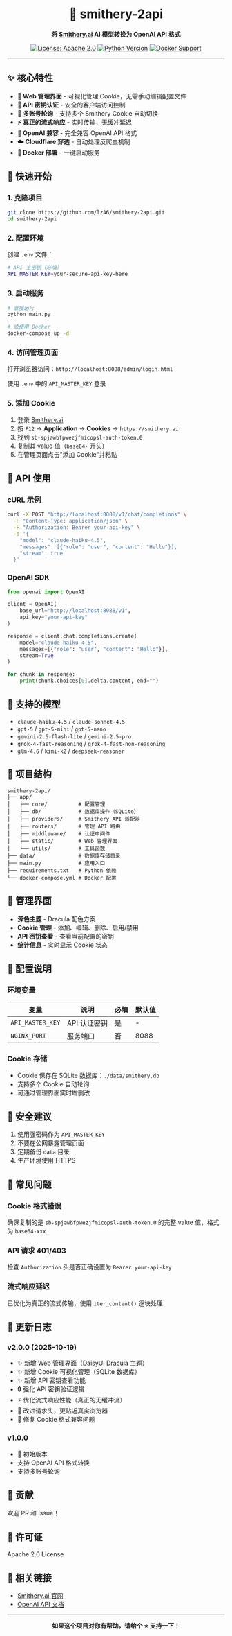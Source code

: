 <div align="center">

# 🔐 smithery-2api

**将 [Smithery.ai](https://smithery.ai/) AI 模型转换为 OpenAI API 格式**

[![License: Apache 2.0](https://img.shields.io/badge/License-Apache%202.0-blue.svg)](https://opensource.org/licenses/Apache-2.0)
[![Python Version](https://img.shields.io/badge/python-3.10+-brightgreen.svg)](https://www.python.org/)
[![Docker Support](https://img.shields.io/badge/docker-supported-blue.svg?logo=docker)](https://www.docker.com/)

</div>

---

## ✨ 核心特性

- **🎨 Web 管理界面** - 可视化管理 Cookie，无需手动编辑配置文件
- **🔐 API 密钥认证** - 安全的客户端访问控制
- **🔄 多账号轮询** - 支持多个 Smithery Cookie 自动切换
- **⚡ 真正的流式响应** - 实时传输，无缓冲延迟
- **🔌 OpenAI 兼容** - 完全兼容 OpenAI API 格式
- **☁️ Cloudflare 穿透** - 自动处理反爬虫机制
- **🐳 Docker 部署** - 一键启动服务

## 🚀 快速开始

### 1. 克隆项目

```bash
git clone https://github.com/lzA6/smithery-2api.git
cd smithery-2api
```

### 2. 配置环境

创建 `.env` 文件：

```bash
# API 主密钥（必填）
API_MASTER_KEY=your-secure-api-key-here
```

### 3. 启动服务

```bash
# 直接运行
python main.py

# 或使用 Docker
docker-compose up -d
```

### 4. 访问管理页面

打开浏览器访问：`http://localhost:8088/admin/login.html`

使用 `.env` 中的 `API_MASTER_KEY` 登录

### 5. 添加 Cookie

1. 登录 [Smithery.ai](https://smithery.ai/)
2. 按 `F12` → **Application** → **Cookies** → `https://smithery.ai`
3. 找到 `sb-spjawbfpwezjfmicopsl-auth-token.0`
4. 复制其 value 值（`base64-` 开头）
5. 在管理页面点击"添加 Cookie"并粘贴

## 📖 API 使用

### cURL 示例

```bash
curl -X POST "http://localhost:8088/v1/chat/completions" \
  -H "Content-Type: application/json" \
  -H "Authorization: Bearer your-api-key" \
  -d '{
    "model": "claude-haiku-4.5",
    "messages": [{"role": "user", "content": "Hello"}],
    "stream": true
  }'
```

### OpenAI SDK

```python
from openai import OpenAI

client = OpenAI(
    base_url="http://localhost:8088/v1",
    api_key="your-api-key"
)

response = client.chat.completions.create(
    model="claude-haiku-4.5",
    messages=[{"role": "user", "content": "Hello"}],
    stream=True
)

for chunk in response:
    print(chunk.choices[0].delta.content, end="")
```

## 🎯 支持的模型

- `claude-haiku-4.5` / `claude-sonnet-4.5`
- `gpt-5` / `gpt-5-mini` / `gpt-5-nano`
- `gemini-2.5-flash-lite` / `gemini-2.5-pro`
- `grok-4-fast-reasoning` / `grok-4-fast-non-reasoning`
- `glm-4.6` / `kimi-k2` / `deepseek-reasoner`

## 📁 项目结构

```
smithery-2api/
├── app/
│   ├── core/          # 配置管理
│   ├── db/            # 数据库操作（SQLite）
│   ├── providers/     # Smithery API 适配器
│   ├── routers/       # 管理 API 路由
│   ├── middleware/    # 认证中间件
│   ├── static/        # Web 管理界面
│   └── utils/         # 工具函数
├── data/              # 数据库存储目录
├── main.py            # 应用入口
├── requirements.txt   # Python 依赖
└── docker-compose.yml # Docker 配置
```

## 🎨 管理界面

- **深色主题** - Dracula 配色方案
- **Cookie 管理** - 添加、编辑、删除、启用/禁用
- **API 密钥查看** - 查看当前配置的密钥
- **统计信息** - 实时显示 Cookie 状态

## 🔧 配置说明

### 环境变量

| 变量 | 说明 | 必填 | 默认值 |
|------|------|------|--------|
| `API_MASTER_KEY` | API 认证密钥 | 是 | - |
| `NGINX_PORT` | 服务端口 | 否 | 8088 |

### Cookie 存储

- Cookie 保存在 SQLite 数据库：`./data/smithery.db`
- 支持多个 Cookie 自动轮询
- 可通过管理界面实时增删改

## 🔐 安全建议

1. 使用强密码作为 `API_MASTER_KEY`
2. 不要在公网暴露管理页面
3. 定期备份 `data` 目录
4. 生产环境使用 HTTPS

## 🐛 常见问题

### Cookie 格式错误

确保复制的是 `sb-spjawbfpwezjfmicopsl-auth-token.0` 的完整 value 值，格式为 `base64-xxx`

### API 请求 401/403

检查 `Authorization` 头是否正确设置为 `Bearer your-api-key`

### 流式响应延迟

已优化为真正的流式传输，使用 `iter_content()` 逐块处理

## 📝 更新日志

### v2.0.0 (2025-10-19)

- ✨ 新增 Web 管理界面（DaisyUI Dracula 主题）
- ✨ 新增 Cookie 可视化管理（SQLite 数据库）
- ✨ 新增 API 密钥查看功能
- 🔒 强化 API 密钥验证逻辑
- ⚡ 优化流式响应性能（真正的无缓冲流）
- 🎨 改进请求头，更贴近真实浏览器
- 🐛 修复 Cookie 格式兼容问题

### v1.0.0

- 🎉 初始版本
- 支持 OpenAI API 格式转换
- 支持多账号轮询

## 🤝 贡献

欢迎 PR 和 Issue！

## 📄 许可证

Apache 2.0 License

## 🔗 相关链接

- [Smithery.ai 官网](https://smithery.ai/)
- [OpenAI API 文档](https://platform.openai.com/docs/api-reference)

---

<div align="center">

**如果这个项目对你有帮助，请给个 ⭐️ 支持一下！**

</div>
